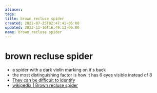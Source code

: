 ```yaml
---
aliases: 
tags: 
title: brown recluse spider
created: 2022-07-25T02:47:41-05:00
updated: 2022-11-16T16:49:13-06:00
name: brown recluse spider
---
```

# brown recluse spider

- a spider with a dark violin marking on it's back
- the most distinguishing factor is how it has 6 eyes visible instead of 8
- [They can be difficult to identify](https://spiders.ucr.edu/how-identify-and-misidentify-brown-recluse-spider)
- [wikipedia | Brown recluse spider](https://en.wikipedia.org/wiki/Brown_recluse_spider)

